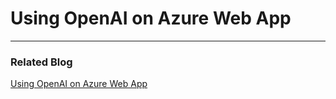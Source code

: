 # Using OpenAI on Azure Web App

---

### Related Blog

[Using OpenAI on Azure Web App](https://techcommunity.microsoft.com/blog/AppsonAzureBlog/using-openai-on-azure-web-app/4334985)
